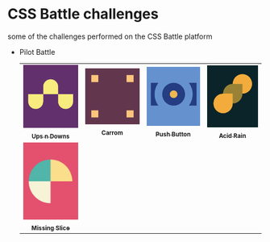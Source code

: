 # CSS Battle challenges

some of the challenges performed on the CSS Battle platform

- Pilot Battle
  <table>
    <tr>
      <td align="center">
        <a href="./01-pilot-battle/ups-n-downs">
          <img width="150" src="./screenshots/ups-n-downs.png" />
          <br />
          <sub>
            <b>Ups n Downs</b>
          </sub>
        </a>
      </td>
      <td align="center">
        <a href="./01-pilot-battle/carrom">
          <img width="150" src="./screenshots/carrom.png" />
          <br />
          <sub>
            <b>Carrom</b>
          </sub>
        </a>
      </td>
      <td align="center">
        <a href="./01-pilot-battle/push-button">
          <img width="150" src="./screenshots/push-button.png" />
          <br />
          <sub>
            <b>Push Button</b>
          </sub>
        </a>
      </td>
      <td align="center">
        <a href="./01-pilot-battle/acid-rain">
          <img width="150" src="./screenshots/acid-rain.png" />
          <br />
          <sub>
            <b>Acid Rain</b>
          </sub>
        </a>
      </td>
    </tr>
    <tr>
      <td align="center">
        <a href="./01-pilot-battle/missing-slice">
          <img width="150" src="./screenshots/missing-slice.png" />
          <br />
          <sub>
            <b>Missing Slice</b>
          </sub>
        </a>
      </td>
    </tr>
  </table>

